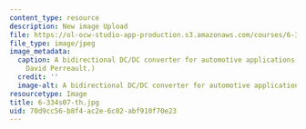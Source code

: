 ```yaml
---
content_type: resource
description: New image Upload
file: https://ol-ocw-studio-app-production.s3.amazonaws.com/courses/6-334-power-electronics-spring-2007/70d9cc56b8f4ac2e6c02abf910f70e23_6-334s07-th.jpg
file_type: image/jpeg
image_metadata:
  caption: A bidirectional DC/DC converter for automotive applications. (Image by
    David Perreault.)
  credit: ''
  image-alt: A bidirectional DC/DC converter for automotive applications.
resourcetype: Image
title: 6-334s07-th.jpg
uid: 70d9cc56-b8f4-ac2e-6c02-abf910f70e23
---
```

